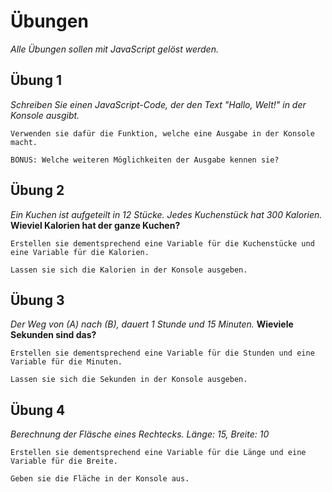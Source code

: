 # Übungen

_Alle Übungen sollen mit JavaScript gelöst werden._

## Übung 1

_Schreiben Sie einen JavaScript-Code, der den Text "Hallo, Welt!" in der Konsole ausgibt._

```quote
Verwenden sie dafür die Funktion, welche eine Ausgabe in der Konsole macht.

BONUS: Welche weiteren Möglichkeiten der Ausgabe kennen sie?
```

## Übung 2

_Ein Kuchen ist aufgeteilt in 12 Stücke. Jedes Kuchenstück hat 300 Kalorien._
**Wieviel Kalorien hat der ganze Kuchen?**

```quote
Erstellen sie dementsprechend eine Variable für die Kuchenstücke und eine Variable für die Kalorien.

Lassen sie sich die Kalorien in der Konsole ausgeben.
```

## Übung 3

_Der Weg von (A) nach (B), dauert 1 Stunde und 15 Minuten._
**Wieviele Sekunden sind das?**

```quote
Erstellen sie dementsprechend eine Variable für die Stunden und eine Variable für die Minuten.

Lassen sie sich die Sekunden in der Konsole ausgeben.
```

## Übung 4

_Berechnung der Fläsche eines Rechtecks. Länge: 15, Breite: 10_

```quote
Erstellen sie dementsprechend eine Variable für die Länge und eine Variable für die Breite.

Geben sie die Fläche in der Konsole aus.
```
